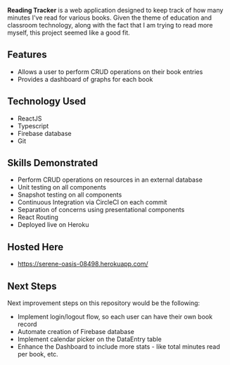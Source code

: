 **Reading Tracker** is a web application designed to keep track of how many minutes I've read for various books. Given the theme of education and classroom technology, along with the fact that I am trying to read more myself, this project seemed like a good fit.

## Features
* Allows a user to perform CRUD operations on their book entries
* Provides a dashboard of graphs for each book

## Technology Used
* ReactJS
* Typescript
* Firebase database
* Git

## Skills Demonstrated
* Perform CRUD operations on resources in an external database
* Unit testing on all components
* Snapshot testing on all components
* Continuous Integration via CircleCI on each commit
* Separation of concerns using presentational components
* React Routing
* Deployed live on Heroku

## Hosted Here
* https://serene-oasis-08498.herokuapp.com/

## Next Steps
Next improvement steps on this repository would be the following:
* Implement login/logout flow, so each user can have their own book record
* Automate creation of Firebase database
* Implement calendar picker on the DataEntry table
* Enhance the Dashboard to include more stats - like total minutes read per book, etc.